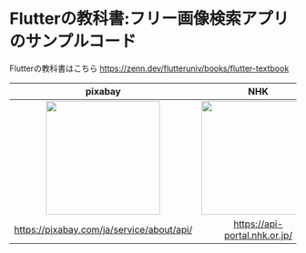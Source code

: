 # Flutterの教科書:フリー画像検索アプリのサンプルコード

Flutterの教科書はこちら
https://zenn.dev/flutteruniv/books/flutter-textbook


|pixabay|NHK|poke api|OpenAPI|
|:-:|:-:|:-:|:-:|
|<img src="https://user-images.githubusercontent.com/17683316/201280017-4d7e6071-acc7-49ae-bca1-03b46cae4747.png" width=200>|<img src="https://user-images.githubusercontent.com/17683316/201280036-3b951a32-d4ef-4b02-9d97-e2d075825028.png" width=200>|<img src="https://user-images.githubusercontent.com/17683316/201287967-a120c687-aea3-401c-a695-099510826de7.png" width=200>|<img src="https://user-images.githubusercontent.com/17683316/209142714-3aea6d63-e8c3-46ae-a940-c66141c30047.png" width=200>|
|https://pixabay.com/ja/service/about/api/|https://api-portal.nhk.or.jp/|https://pokeapi.co/|https://beta.openai.com/|
